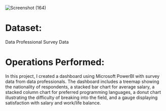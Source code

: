
![Screenshot (164)](https://github.com/OfemiAdeniyi/Data-Professional-Survey-Analysis/assets/160871523/60607bf4-42b9-4916-9979-92b195f4ba86)

# Dataset:
Data Professional Survey Data

# Operations Performed:
In this project, I created a dashboard using Microsoft PowerBI with survey data from data professionals. The dashboard includes a treemap showing the nationality of respondents, a stacked bar chart for average salary, a stacked column chart for preferred programming languages, a donut chart illustrating the difficulty of breaking into the field, and a gauge displaying satisfaction with salary and work/life balance.


